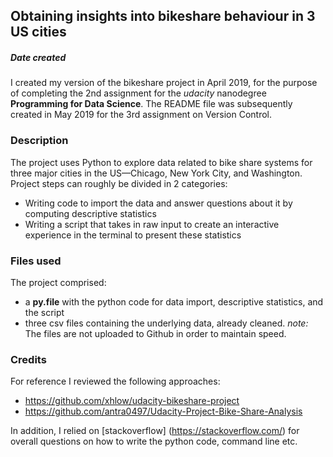 ## Obtaining insights into bikeshare behaviour in 3 US cities


##### Date created
I created my version of the bikeshare project in April 2019, for the purpose of completing the 2nd assignment for the *udacity* nanodegree **Programming for Data Science**. The README file was subsequently created in May 2019 for the 3rd assignment on Version Control.


### Description
The project uses Python to explore data related to bike share systems for three major cities in the US—Chicago, New York City, and Washington. Project steps can roughly be divided in 2 categories:
* Writing code to import the data and answer questions about it by computing descriptive statistics
* Writing a script that takes in raw input to create an interactive experience in the terminal to present these statistics

### Files used
The project comprised:
* a **py.file** with the python code for data import, descriptive statistics, and the script
* three csv files containing the underlying data, already cleaned. *note:* The files are not uploaded to Github in order to maintain speed.

### Credits
For reference I reviewed the following approaches:
* https://github.com/xhlow/udacity-bikeshare-project
* https://github.com/antra0497/Udacity-Project-Bike-Share-Analysis

In addition, I relied on [stackoverflow] (https://stackoverflow.com/) for overall questions on how to write the python code, command line etc.
